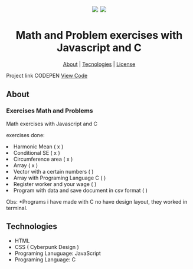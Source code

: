 
<h1 align="center" alt="Photo h">
  <img src="https://miro.medium.com/max/1200/1*ahpxPO0jLGb9EWrY2qQPhg.jpeg" />
  <img src="https://1.bp.blogspot.com/-9L5m3y5xShA/V8hDwHciF2I/AAAAAAAAUBM/H3IjOzjT8Ww4bTQf_xOIbigrjruqNvgVACLcB/s1600/BANNER_POST.jpg" />
</h1>

<h1 align="center">
  Math and Problem exercises with Javascript and C
</h1>

<p align="center">
  <a href="#sobre-o-projeto">About</a> |
  <a href="#tecnologias">Tecnologies</a> |
  <a href="#licença">License</a>
</p>

Project link CODEPEN
<a href="https://codepen.io/ibandim123">View Code</a>

<h2 id="sobre-o-projeto">About</h2>
  <h3>Exercises Math and Problems</h3>
  Math exercises with Javascript and C

exercises done: 
<li>
Harmonic Mean ( x )</li>
<li>Conditional SE ( x )</li>
<li>Circumference area ( x )</li>
<li>Array ( x )</li>
<li>Vector with a certain numbers ( )</li>
<li>Array with Programing Language C ( )</li>
<li>Register worker and your wage ( )</li>
<li>Program with data and save document in csv format ( )</li>

<p>
  Obs: *Programs i have made with C no have design layout, they worked in terminal. 
</p>

<h2 id="tecnologias">Technologies</h2>

- HTML
- CSS ( Cyberpunk Design )
- Programing Lanuguage: JavaScript
- Programing Language: C




